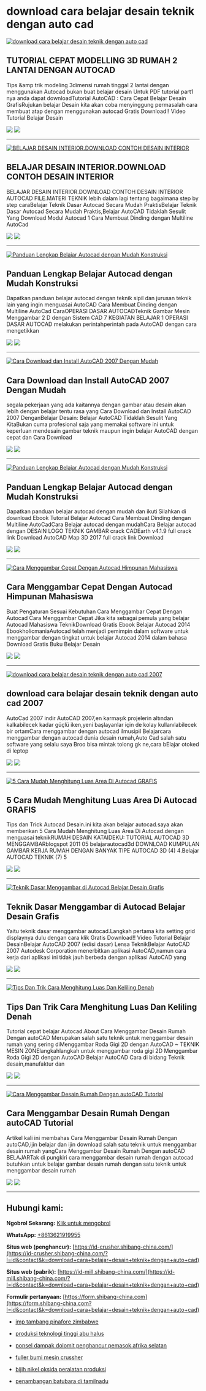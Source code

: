 # download cara belajar desain teknik dengan auto cad

<a href="https://swt.shibang-china.com/?l=id&img&k=download+cara+belajar+desain+teknik+dengan+auto+cad" target="_blank">![download cara belajar desain teknik dengan auto cad](http://static.shibang-china.com/all-800x300/218.jpg)</a>

## TUTORIAL CEPAT MODELLING 3D RUMAH 2 LANTAI DENGAN AUTOCAD
Tips &amp trik modeling 3dimensi rumah tinggal 2 lantai dengan menggunakan Autocad bukan buat belajar desain Untuk PDF tutorial part1 nya anda dapat downloadTutorial AutoCAD : Cara Cepat Belajar Desain GrafisRujukan belajar Desain kita akan coba menyinggung permasalah cara membuat atap dengan menggunakan autocad Gratis Download!! Video Tutorial Belajar Desain


<a href="https://whatsapp.shibangsoft.com/WhatsApp.php" target="_blank" title="WhatsApp">![](http://static.shibang-china.com/icon/whatsapp.png)</a> <a href="https://swt.shibang-china.com/?l=id&icon&k=download+cara+belajar+desain+teknik+dengan+auto+cad" target="_blank">![](http://static.shibang-china.com/icon/chat-id.png)</a>

---

<a href="https://swt.shibang-china.com/?l=id&img&k=download+cara+belajar+desain+teknik+dengan+auto+cad" target="_blank">![BELAJAR DESAIN INTERIOR.DOWNLOAD CONTOH DESAIN INTERIOR](http://static.shibang-china.com/all-800x300/1320.jpg)</a>

## BELAJAR DESAIN INTERIOR.DOWNLOAD CONTOH DESAIN INTERIOR
BELAJAR DESAIN INTERIOR.DOWNLOAD CONTOH DESAIN INTERIOR AUTOCAD FILE.MATERI TEKNIK lebih dalam lagi tentang bagaimana step by step caraBelajar Teknik Dasar Autocad Secara Mudah PraktisBelajar Teknik Dasar Autocad Secara Mudah Praktis,Belajar AutoCAD Tidaklah Sesulit Yang Download Modul Autocad 1 Cara Membuat Dinding dengan Multiline AutoCad


<a href="https://whatsapp.shibangsoft.com/WhatsApp.php" target="_blank" title="WhatsApp">![](http://static.shibang-china.com/icon/whatsapp.png)</a> <a href="https://swt.shibang-china.com/?l=id&icon&k=download+cara+belajar+desain+teknik+dengan+auto+cad" target="_blank">![](http://static.shibang-china.com/icon/chat-id.png)</a>

---

<a href="https://swt.shibang-china.com/?l=id&img&k=download+cara+belajar+desain+teknik+dengan+auto+cad" target="_blank">![Panduan Lengkap Belajar Autocad dengan Mudah Konstruksi](http://static.shibang-china.com/all-800x300/877.jpg)</a>

## Panduan Lengkap Belajar Autocad dengan Mudah Konstruksi
Dapatkan panduan belajar autocad dengan teknik sipil dan jurusan teknik lain yang ingin menguasai AutoCAD Cara Membuat Dinding dengan Multiline AutoCad CaraOPERASI DASAR AUTOCADTeknik Gambar Mesin Menggambar 2 D dengan Sistem CAD 7 KEGIATAN BELAJAR 1 OPERASI DASAR AUTOCAD melakukan perintahperintah pada AutoCAD dengan cara mengetikkan


<a href="https://whatsapp.shibangsoft.com/WhatsApp.php" target="_blank" title="WhatsApp">![](http://static.shibang-china.com/icon/whatsapp.png)</a> <a href="https://swt.shibang-china.com/?l=id&icon&k=download+cara+belajar+desain+teknik+dengan+auto+cad" target="_blank">![](http://static.shibang-china.com/icon/chat-id.png)</a>

---

<a href="https://swt.shibang-china.com/?l=id&img&k=download+cara+belajar+desain+teknik+dengan+auto+cad" target="_blank">![Cara Download dan Install AutoCAD 2007 Dengan Mudah](http://static.shibang-china.com/all-800x300/478.jpg)</a>

## Cara Download dan Install AutoCAD 2007 Dengan Mudah
segala pekerjaan yang ada kaitannya dengan gambar atau desain akan lebih dengan belajar tentu rasa yang Cara Download dan Install AutoCAD 2007 DenganBelajar Desain: Belajar AutoCAD Tidaklah Sesulit Yang KitaBukan cuma profesional saja yang memakai software ini untuk keperluan mendesain gambar teknik maupun ingin belajar AutoCAD dengan cepat dan Cara Download


<a href="https://whatsapp.shibangsoft.com/WhatsApp.php" target="_blank" title="WhatsApp">![](http://static.shibang-china.com/icon/whatsapp.png)</a> <a href="https://swt.shibang-china.com/?l=id&icon&k=download+cara+belajar+desain+teknik+dengan+auto+cad" target="_blank">![](http://static.shibang-china.com/icon/chat-id.png)</a>

---

<a href="https://swt.shibang-china.com/?l=id&img&k=download+cara+belajar+desain+teknik+dengan+auto+cad" target="_blank">![Panduan Lengkap Belajar Autocad dengan Mudah Konstruksi](http://static.shibang-china.com/all-800x300/929.jpg)</a>

## Panduan Lengkap Belajar Autocad dengan Mudah Konstruksi
Dapatkan panduan belajar autocad dengan mudah dan ikuti Silahkan di download Ebook Tutorial Belajar Autocad Cara Membuat Dinding dengan Multiline AutoCadCara Belajar autocad dengan mudahCara Belajar autocad dengan DESAIN LOGO TEKNIK GAMBAR crack CADEarth v4.1.9 full crack link Download AutoCAD Map 3D 2017 full crack link Download


<a href="https://whatsapp.shibangsoft.com/WhatsApp.php" target="_blank" title="WhatsApp">![](http://static.shibang-china.com/icon/whatsapp.png)</a> <a href="https://swt.shibang-china.com/?l=id&icon&k=download+cara+belajar+desain+teknik+dengan+auto+cad" target="_blank">![](http://static.shibang-china.com/icon/chat-id.png)</a>

---

<a href="https://swt.shibang-china.com/?l=id&img&k=download+cara+belajar+desain+teknik+dengan+auto+cad" target="_blank">![Cara Menggambar Cepat Dengan Autocad Himpunan Mahasiswa](http://static.shibang-china.com/all-800x300/1345.jpg)</a>

## Cara Menggambar Cepat Dengan Autocad Himpunan Mahasiswa
Buat Pengaturan Sesuai Kebutuhan Cara Menggambar Cepat Dengan Autocad Cara Menggambar Cepat Jika kita sebagai pemula yang belajar Autocad Mahasiswa TeknikDownload Gratis Ebook Belajar Autocad 2014 EbookholicmaniaAutocad telah menjadi pemimpin dalam software untuk menggambar dengan tingkat untuk belajar Autocad 2014 dalam bahasa Download Gratis Buku Belajar Desain


<a href="https://whatsapp.shibangsoft.com/WhatsApp.php" target="_blank" title="WhatsApp">![](http://static.shibang-china.com/icon/whatsapp.png)</a> <a href="https://swt.shibang-china.com/?l=id&icon&k=download+cara+belajar+desain+teknik+dengan+auto+cad" target="_blank">![](http://static.shibang-china.com/icon/chat-id.png)</a>

---

<a href="https://swt.shibang-china.com/?l=id&img&k=download+cara+belajar+desain+teknik+dengan+auto+cad" target="_blank">![download cara belajar desain teknik dengan auto cad 2007](http://static.shibang-china.com/all-800x300/1307.jpg)</a>

## download cara belajar desain teknik dengan auto cad 2007
AutoCad 2007 indir AutoCAD 2007,en karmaşık projelerin altından kalkabilecek kadar güçlü iken,yeni başlayanlar için de kolay kullanılabilecek bir ortamCara menggambar dengan autocad ilmusipil Belajarcara menggambar dengan autocad dunia desain rumah,Auto Cad salah satu software yang selalu saya Broo bisa mintak tolong gk ne,cara bElajar otoked di leptop


<a href="https://whatsapp.shibangsoft.com/WhatsApp.php" target="_blank" title="WhatsApp">![](http://static.shibang-china.com/icon/whatsapp.png)</a> <a href="https://swt.shibang-china.com/?l=id&icon&k=download+cara+belajar+desain+teknik+dengan+auto+cad" target="_blank">![](http://static.shibang-china.com/icon/chat-id.png)</a>

---

<a href="https://swt.shibang-china.com/?l=id&img&k=download+cara+belajar+desain+teknik+dengan+auto+cad" target="_blank">![5 Cara Mudah Menghitung Luas Area Di Autocad GRAFIS](http://static.shibang-china.com/all-800x300/685.jpg)</a>

## 5 Cara Mudah Menghitung Luas Area Di Autocad GRAFIS
Tips dan Trick Autocad Desain.ini kita akan belajar autocad.saya akan memberikan 5 Cara Mudah Menghitung Luas Area Di Autocad.dengan menguasai teknikRUMAH DESAIN KATAIDEKU: TUTORIAL AUTOCAD 3D MENGGAMBARblogspot 2011 05 belajarautocad3d DOWNLOAD KUMPULAN GAMBAR KERJA RUMAH DENGAN BANYAK TIPE AUTOCAD 3D (4) 4.Belajar AUTOCAD TEKNIK (7) 5


<a href="https://whatsapp.shibangsoft.com/WhatsApp.php" target="_blank" title="WhatsApp">![](http://static.shibang-china.com/icon/whatsapp.png)</a> <a href="https://swt.shibang-china.com/?l=id&icon&k=download+cara+belajar+desain+teknik+dengan+auto+cad" target="_blank">![](http://static.shibang-china.com/icon/chat-id.png)</a>

---

<a href="https://swt.shibang-china.com/?l=id&img&k=download+cara+belajar+desain+teknik+dengan+auto+cad" target="_blank">![Teknik Dasar Menggambar di Autocad Belajar Desain Grafis](http://static.shibang-china.com/all-800x300/619.jpg)</a>

## Teknik Dasar Menggambar di Autocad Belajar Desain Grafis
Yaitu teknik dasar menggambar autocad.Langkah pertama kita setting grid displaynya dulu dengan cara klik Gratis Download!! Video Tutorial Belajar DesainBelajar AutoCAD 2007 (edisi dasar) Lensa TeknikBelajar AutoCAD 2007 Autodesk Corporation menerbitkan aplikasi AutoCAD,namun cara kerja dari aplikasi ini tidak jauh berbeda dengan aplikasi AutoCAD yang


<a href="https://whatsapp.shibangsoft.com/WhatsApp.php" target="_blank" title="WhatsApp">![](http://static.shibang-china.com/icon/whatsapp.png)</a> <a href="https://swt.shibang-china.com/?l=id&icon&k=download+cara+belajar+desain+teknik+dengan+auto+cad" target="_blank">![](http://static.shibang-china.com/icon/chat-id.png)</a>

---

<a href="https://swt.shibang-china.com/?l=id&img&k=download+cara+belajar+desain+teknik+dengan+auto+cad" target="_blank">![Tips Dan Trik Cara Menghitung Luas Dan Keliling Denah](http://static.shibang-china.com/all-800x300/1311.jpg)</a>

## Tips Dan Trik Cara Menghitung Luas Dan Keliling Denah
Tutorial cepat belajar Autocad.About Cara Menggambar Desain Rumah Dengan autoCAD Merupakan salah satu teknik untuk menggambar desain rumah yang sering diMenggambar Roda Gigi 2D dengan AutoCAD ~ TEKNIK MESIN ZONElangkahlangkah untuk menggambar roda gigi 2D Menggambar Roda Gigi 2D dengan AutoCAD Belajar AutoCAD Cara di bidang Teknik desain,manufaktur dan


<a href="https://whatsapp.shibangsoft.com/WhatsApp.php" target="_blank" title="WhatsApp">![](http://static.shibang-china.com/icon/whatsapp.png)</a> <a href="https://swt.shibang-china.com/?l=id&icon&k=download+cara+belajar+desain+teknik+dengan+auto+cad" target="_blank">![](http://static.shibang-china.com/icon/chat-id.png)</a>

---

<a href="https://swt.shibang-china.com/?l=id&img&k=download+cara+belajar+desain+teknik+dengan+auto+cad" target="_blank">![Cara Menggambar Desain Rumah Dengan autoCAD Tutorial](http://static.shibang-china.com/all-800x300/1406.jpg)</a>

## Cara Menggambar Desain Rumah Dengan autoCAD Tutorial
Artikel kali ini membahas Cara Menggambar Desain Rumah Dengan autoCAD,ijin belajar dan ijin download salah satu teknik untuk menggambar desain rumah yangCara Menggambar Desain Rumah Dengan autoCAD BELAJARTak di pungkiri cara menggambar desain rumah dengan autocad butuhkan untuk belajar gambar desain rumah dengan satu teknik untuk menggambar desain rumah


<a href="https://whatsapp.shibangsoft.com/WhatsApp.php" target="_blank" title="WhatsApp">![](http://static.shibang-china.com/icon/whatsapp.png)</a> <a href="https://swt.shibang-china.com/?l=id&icon&k=download+cara+belajar+desain+teknik+dengan+auto+cad" target="_blank">![](http://static.shibang-china.com/icon/chat-id.png)</a>

---
## Hubungi kami:

**Ngobrol Sekarang:** [Klik untuk mengobrol](https://swt.shibang-china.com?l=id&contact&k=download+cara+belajar+desain+teknik+dengan+auto+cad)

**WhatsApp:**  [+8613621919955](https://whatsapp.shibangsoft.com/WhatsApp.php)

**Situs web (penghancur):** [https://id-crusher.shibang-china.com/](https://id-crusher.shibang-china.com/?l=id&contact&k=download+cara+belajar+desain+teknik+dengan+auto+cad)

**Situs web (pabrik):** [https://id-mill.shibang-china.com/](https://id-mill.shibang-china.com/?l=id&contact&k=download+cara+belajar+desain+teknik+dengan+auto+cad)

**Formulir pertanyaan:** [https://form.shibang-china.com](https://form.shibang-china.com?l=id&contact&k=download+cara+belajar+desain+teknik+dengan+auto+cad)

* [imp tambang pinafore zimbabwe](../29/imp%20tambang%20pinafore%20zimbabwe.md)

* [produksi teknologi tinggi abu halus](../28/produksi%20teknologi%20tinggi%20abu%20halus.md)

* [ponsel dampak dolomit penghancur pemasok afrika selatan](../25/ponsel%20dampak%20dolomit%20penghancur%20pemasok%20afrika%20selatan.md)

* [fuller bumi mesin crussher](../27/fuller%20bumi%20mesin%20crussher.md)

* [bijih nikel oksida peralatan produksi](../23/bijih%20nikel%20oksida%20peralatan%20produksi.md)

* [penambangan batubara di tamilnadu](../16/penambangan%20batubara%20di%20tamilnadu.md)
